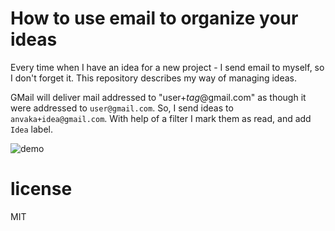 # How to use email to organize your ideas

Every time when I have an idea for a new project - I send email to myself, so I don't
forget it. This repository describes my way of managing ideas.

GMail will deliver mail addressed to "user+*tag*@gmail.com" as though it
were addressed to `user@gmail.com`. So, I send ideas to `anvaka+idea@gmail.com`. With
help of a filter I mark them as read, and add `Idea` label.

![demo](https://raw.githubusercontent.com/anvaka/send/master/media/send-idea.gif)

# license

MIT
